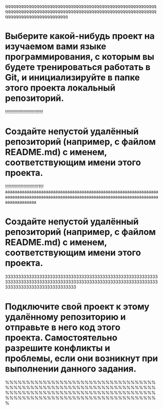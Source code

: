 qqqqqqqqqqqqqqqqqqqqqqqqqqqqqqqqqqqqqqqqqqqqqqqqqqqqqqqqqqqqqqqqqqqqqqqqqqqqqqqqqqqqqqqqqqqqqqqqqqqqqqqqqqqqqqqqqqqqqqqqqqqqqqqqqqqqqqqqqqqq
# Выберите какой-нибудь проект на изучаемом вами языке программирования, с которым вы будете тренироваться работать в Git, и  инициализируйте в папке этого проекта локальный репозиторий.
!!!!!!!!!!!!!!!!!!!!!!!!!!!!!!!
# Создайте непустой удалённый репозиторий (например, с файлом README.md) с именем, соответствующим имени этого проекта.
!!!!!!!!!!!!!!!!!!!!!!!!!!!1!!!
aaaaaaaaaaaaaaaaaaaaaaaaaaaaaaaaaaaaaaaaaaaaaaaaaaaaaaaaaaaaaaaaaaaaaaaaaaaaaaaaaaaaaaaaaaaaaaaaaaaaaaaaaaaaaaaaaaaaaaaaaaaaaaaaaaaaaaaaaaaaa
# Создайте непустой удалённый репозиторий (например, с файлом README.md) с именем, соответствующим имени этого проекта.
33333333333333333333333333333333333333333333333333333333333333333333333333333333333333333333333333333333333333333333333333333333333333333333333
# Подключите свой проект к этому удалённому репозиторию и отправьте в него код этого проекта. Самостоятельно разрешите конфликты и проблемы, если они возникнут при выполнении данного задания.
%%%%%%%%%%%%%%%%%%%%%%%%%%%%%%%%%%%%%%%%%%%%%%%%%%%%%%%%%%%%%%%%%%%%%%%%%%%%%%%%%%%%%%%%%%%%%%%%%%%%%%%%%%%%%%%%%%%%%%%%%%%%%%%%%%%%%%%%%%%%%%%%%

